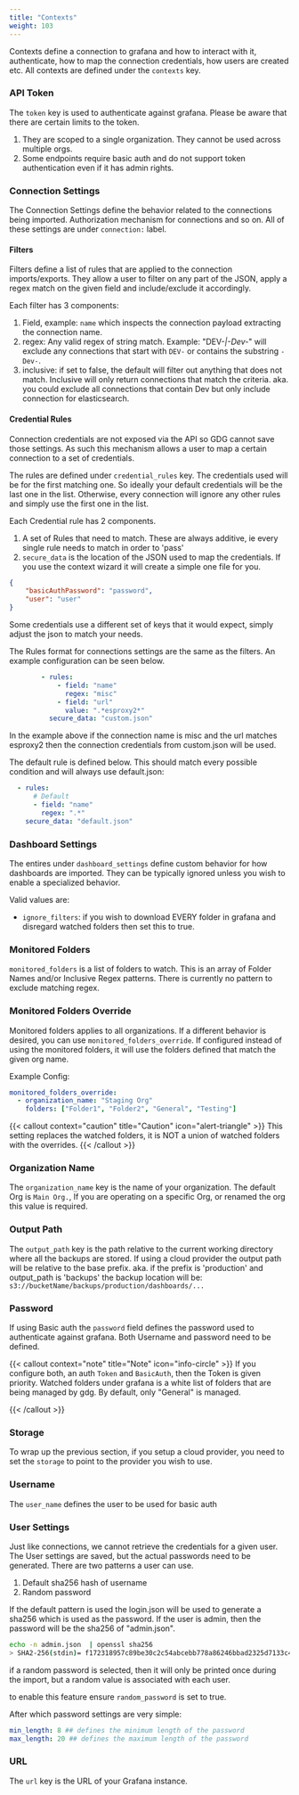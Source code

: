 ```yaml
---
title: "Contexts"
weight: 103
---
```


Contexts define a connection to grafana and how to interact with it, authenticate, how to map the connection credentials, how users are created etc. All contexts are defined under the `contexts` key.

### API Token

The `token` key is used to authenticate against grafana.  Please be aware that there are certain limits to the token.

1.  They are scoped to a single organization.  They cannot be used across multiple orgs.
2. Some endpoints require basic auth and do not support token authentication even if it has admin rights.

### Connection Settings

The Connection Settings define the behavior related to the connections being imported.  Authorization mechanism for connections and so on.  All of these settings are under `connection:` label.

####  Filters

Filters define a list of rules that are applied to the connection imports/exports.  They allow a user to filter on any part of the JSON, apply a regex match on the given field and include/exclude it accordingly.

Each filter has 3 components:

1. Field, example: `name` which inspects the connection payload extracting the connection name.
2. regex: Any valid regex of string match.  Example: "DEV-*|-Dev-*" will exclude any connections that start with `DEV-` or contains the substring `-Dev-`.
3. inclusive: if set to false, the default will filter out anything that does not match.  Inclusive will only return connections that match the criteria.  aka.  you could exclude all connections that contain Dev but only include connection for elasticsearch.

#### Credential Rules

Connection credentials are not exposed via the API so GDG cannot save those settings.  As such this mechanism allows a user to map a certain connection to a set of credentials.

The rules are defined under `credential_rules` key.  The credentials used will be for the first matching one.  So ideally your default credentials will be the last one in the list. Otherwise, every connection will ignore any other rules and simply use the first one in the list.

Each Credential rule has 2 components.

1. A set of Rules that need to match.  These are always additive, ie every single rule needs to match in order to 'pass'
2. `secure_data` is the location of the JSON used to map the credentials.  If you use the context wizard it will create a simple one file for you.

```json
{
    "basicAuthPassword": "password",
    "user": "user"
}
```

Some credentials use a different set of keys that it would expect, simply adjust the json to match your needs.

The Rules format for connections settings are the same as the filters. An example configuration can be seen below.

```yaml
        - rules:
            - field: "name"
              regex: "misc"
            - field: "url"
              value: ".*esproxy2*"
          secure_data: "custom.json"
```

In the example above if the connection name is misc and the url matches esproxy2 then the connection credentials from custom.json will be used.

The default rule is defined below.  This should match every possible condition and will always use default.json:

```yaml
  - rules:
      # Default
      - field: "name"
        regex: ".*"
    secure_data: "default.json"
```
### Dashboard Settings

The entires under `dashboard_settings` define custom behavior for how dashboards are imported.  They can be typically ignored unless you wish to enable a specialized behavior.

Valid values are:

- `ignore_filters`: if you wish to download EVERY folder in grafana and disregard watched folders then set this to true.

### Monitored Folders

`monitored_folders` is a list of folders to watch.  This is an array of Folder Names and/or Inclusive Regex patterns.  There is currently no pattern to exclude matching regex.

### Monitored Folders Override

Monitored folders applies to all organizations.  If a different behavior is desired, you can use `monitored_folders_override`. If configured instead of using the monitored folders, it will use the folders defined that match the given org name.

Example Config:

```yaml
monitored_folders_override:
  - organization_name: "Staging Org"
    folders: ["Folder1", "Folder2", "General", "Testing"]
```

{{< callout context="caution" title="Caution" icon="alert-triangle" >}}
This setting replaces the watched folders, it is NOT a union of watched folders with the overrides.
{{< /callout >}}

### Organization Name

The `organization_name` key is the name of your organization.  The default Org is `Main Org.`, If you are operating on a specific Org, or renamed the org this value is required.

### Output Path

The `output_path` key is the path relative to the current working directory where all the backups are stored.  If using a cloud provider the output path will be relative to the base prefix.  aka.  if the prefix is 'production' and output_path is 'backups' the backup location will be: `s3://bucketName/backups/production/dashboards/...`

### Password

If using Basic auth the `password` field defines the password used to authenticate against grafana.  Both Username and password need to be defined.

{{< callout context="note" title="Note" icon="info-circle" >}}
If you configure both, an auth `Token` and `BasicAuth`, then the Token is given priority.
Watched folders under grafana is a white list of folders that are being managed by gdg. By default, only "General" is managed.

{{< /callout >}}



### Storage

To wrap up the previous section, if you setup a cloud provider, you need to set the `storage` to point to the provider you wish to use.

### Username

The `user_name` defines the user to be used for basic auth

### User Settings

Just like connections, we cannot retrieve the credentials for a given user.  The User settings are saved, but the actual passwords need to be generated. There are two patterns a user can use.

1. Default sha256 hash of username
2. Random password

If the default pattern is used the login.json will be used to generate a sha256 which is used as the password. If the user is admin, then the password will be the sha256 of "admin.json".

```sh
echo -n admin.json  | openssl sha256
> SHA2-256(stdin)= f172318957c89be30c2c54abcebb778a86246bbad2325d7133c4dc605319f72b
```

if a random password is selected, then it will only be printed once during the import, but a random value is associated with each user.

to enable this feature ensure `random_password` is set to true.

After which password settings are very simple:

```yaml
min_length: 8 ## defines the minimum length of the password
max_length: 20 ## defines the maximum length of the password
```

### URL

The `url` key is the URL of your Grafana instance.
